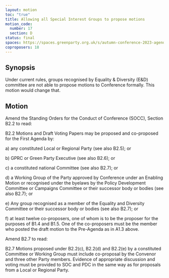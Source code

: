 ```yaml
---
layout: motion
toc: "true"
title: Allowing all Special Interest Groups to propose motions
motion_code:
  number: 17
  section: D
status: final
spaces: https://spaces.greenparty.org.uk/s/autumn-conference-2023-agenda-forum/post/post/view?id=10794
coproposers: 18
---
```

## Synopsis

Under current rules, groups recognised by Equality & Diversity (E&D) committee are not able to propose motions to Conference formally. This motion would change that.

## Motion


Amend the Standing Orders for the Conduct of Conference (SOCC), Section B2.2 to read:

B2.2 Motions and Draft Voting Papers may be proposed and co-proposed for the First Agenda by:

a) any constituted Local or Regional Party (see also B2.5); or

b) GPRC or Green Party Executive (see also B2.6); or

c) a constituted national Committee (see also B2.7); or

d) a Working Group of the Party approved by Conference under an Enabling Motion or recognised under the byelaws by the Policy Development Committee or Campaigns Committee or their successor body or bodies (see also B2.7); or

e) Any group recognised as a member of the Equality and Diversity Committee or their successor body or bodies (see also B2.7); or

f) at least twelve co-proposers, one of whom is to be the proposer for the purposes of B1.4 and B1.5. One of the co-proposers must be the member who posted the draft motion to the Pre-Agenda as in A1.3 above.

Amend B2.7 to read:

B2.7 Motions proposed under B2.2(c), B2.2(d) and B2.2(e) by a constituted Committee or Working Group must include co-proposal by the Convenor and three other Party members. Evidence of appropriate discussion and voting must be provided to SOC and PDC in the same way as for proposals from a Local or Regional Party.